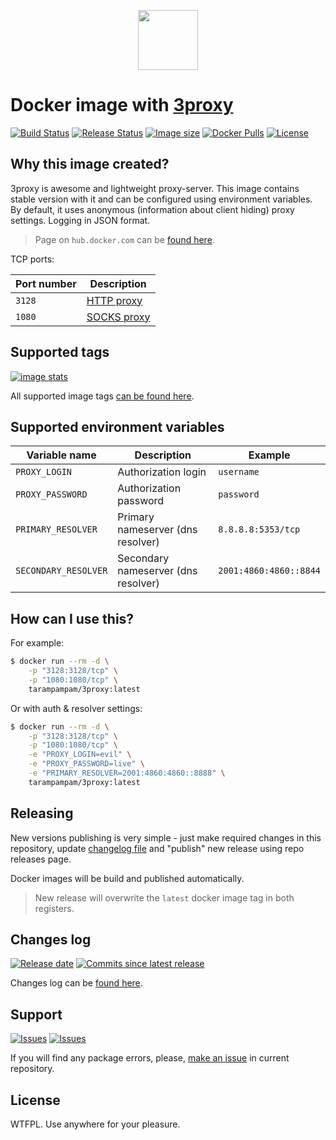 <p align="center">
  <img src="https://hsto.org/webt/kp/e1/ud/kpe1udvcjss_-wtmrws-w9radke.png" width="96" alt="" />
</p>

# Docker image with [3proxy][link_3proxy]

[![Build Status][badge_build_status]][link_build_status]
[![Release Status][badge_release_status]][link_build_status]
[![Image size][badge_size_latest]][link_docker_hub]
[![Docker Pulls][badge_docker_pulls]][link_docker_hub]
[![License][badge_license]][link_license]

## Why this image created?

3proxy is awesome and lightweight proxy-server. This image contains stable version with it and can be configured using environment variables. By default, it uses anonymous (information about client hiding) proxy settings. Logging in JSON format.

> Page on `hub.docker.com` can be [found here][link_docker_hub].

TCP ports:

| Port number | Description                                             |
|-------------|---------------------------------------------------------|
| `3128`      | [HTTP proxy](https://3proxy.org/doc/man8/proxy.8.html)  |
| `1080`      | [SOCKS proxy](https://3proxy.org/doc/man8/socks.8.html) |

## Supported tags

[![image stats](https://dockeri.co/image/tarampampam/3proxy)][link_docker_tags]

All supported image tags [can be found here][link_docker_tags].

## Supported environment variables

| Variable name        | Description                         | Example                |
|----------------------|-------------------------------------|------------------------|
| `PROXY_LOGIN`        | Authorization login                 | `username`             |
| `PROXY_PASSWORD`     | Authorization password              | `password`             |
| `PRIMARY_RESOLVER`   | Primary nameserver (dns resolver)   | `8.8.8.8:5353/tcp`     |
| `SECONDARY_RESOLVER` | Secondary nameserver (dns resolver) | `2001:4860:4860::8844` |

## How can I use this?

For example:

```bash
$ docker run --rm -d \
    -p "3128:3128/tcp" \
    -p "1080:1080/tcp" \
    tarampampam/3proxy:latest
```

Or with auth & resolver settings:

```bash
$ docker run --rm -d \
    -p "3128:3128/tcp" \
    -p "1080:1080/tcp" \
    -e "PROXY_LOGIN=evil" \
    -e "PROXY_PASSWORD=live" \
    -e "PRIMARY_RESOLVER=2001:4860:4860::8888" \
    tarampampam/3proxy:latest
```

## Releasing

New versions publishing is very simple - just make required changes in this repository, update [changelog file](CHANGELOG.md) and "publish" new release using repo releases page.

Docker images will be build and published automatically.

> New release will overwrite the `latest` docker image tag in both registers.

## Changes log

[![Release date][badge_release_date]][link_releases]
[![Commits since latest release][badge_commits_since_release]][link_commits]

Changes log can be [found here][link_changes_log].

## Support

[![Issues][badge_issues]][link_issues]
[![Issues][badge_pulls]][link_pulls]

If you will find any package errors, please, [make an issue][link_create_issue] in current repository.

## License

WTFPL. Use anywhere for your pleasure.

[badge_build_status]:https://img.shields.io/github/workflow/status/tarampampam/3proxy-docker/tests/master?logo=github&label=build
[badge_release_status]:https://img.shields.io/github/workflow/status/tarampampam/3proxy-docker/release?logo=github&label=release
[badge_release_date]:https://img.shields.io/github/release-date/tarampampam/3proxy-docker.svg?style=flat-square&maxAge=180
[badge_commits_since_release]:https://img.shields.io/github/commits-since/tarampampam/3proxy-docker/latest.svg?style=flat-square&maxAge=180
[badge_issues]:https://img.shields.io/github/issues/tarampampam/3proxy-docker.svg?style=flat-square&maxAge=180
[badge_pulls]:https://img.shields.io/github/issues-pr/tarampampam/3proxy-docker.svg?style=flat-square&maxAge=180
[badge_license]:https://img.shields.io/github/license/tarampampam/3proxy-docker.svg?longCache=true
[badge_size_latest]:https://img.shields.io/docker/image-size/tarampampam/3proxy/latest?maxAge=30
[badge_docker_pulls]:https://img.shields.io/docker/pulls/tarampampam/3proxy.svg
[link_releases]:https://github.com/tarampampam/3proxy-docker/releases
[link_commits]:https://github.com/tarampampam/3proxy-docker/commits
[link_changes_log]:https://github.com/tarampampam/3proxy-docker/blob/master/CHANGELOG.md
[link_issues]:https://github.com/tarampampam/3proxy-docker/issues
[link_pulls]:https://github.com/tarampampam/3proxy-docker/pulls
[link_build_status]:https://github.com/tarampampam/3proxy-docker/actions
[link_create_issue]:https://github.com/tarampampam/3proxy-docker/issues/new
[link_license]:https://github.com/tarampampam/3proxy-docker/blob/master/LICENSE
[link_docker_tags]:https://hub.docker.com/r/tarampampam/3proxy/tags
[link_docker_hub]:https://hub.docker.com/r/tarampampam/3proxy/
[link_3proxy]:https://github.com/z3APA3A/3proxy
